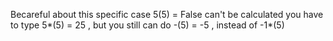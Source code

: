 Becareful about this specific case 5(5) = False can't be calculated you have to type 5*(5) = 25 , 
but you still can do -(5) = -5 , instead of -1*(5)
